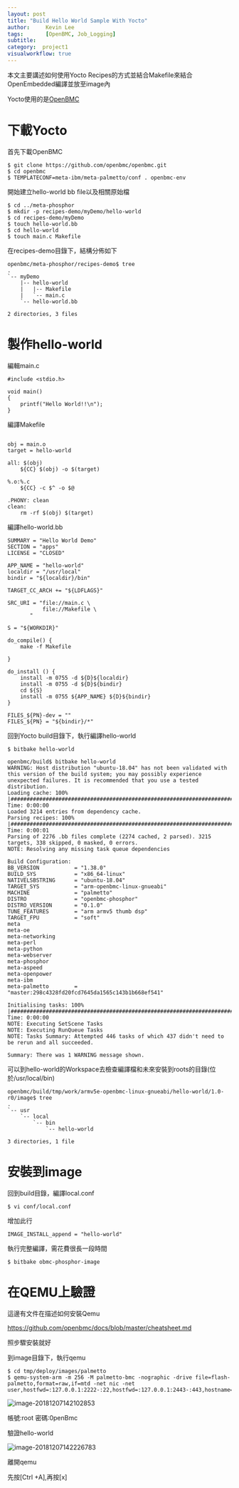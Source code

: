 ```yaml
---
layout: post
title: "Build Hello World Sample With Yocto"
author:     Kevin Lee
tags: 		[OpenBMC, Job_Logging]
subtitle:   
category:  project1
visualworkflow: true
---
```

本文主要講述如何使用Yocto Recipes的方式並結合Makefile來結合OpenEmbedded編譯並放至image內

Yocto使用的是[OpenBMC](https://github.com/openbmc/openbmc)

# 下載Yocto

首先下載OpenBMC

```
$ git clone https://github.com/openbmc/openbmc.git
$ cd openbmc
$ TEMPLATECONF=meta-ibm/meta-palmetto/conf . openbmc-env
```

開始建立hello-world bb file以及相關原始檔

```
$ cd ../meta-phosphor
$ mkdir -p recipes-demo/myDemo/hello-world
$ cd recipes-demo/myDemo
$ touch hello-world.bb
$ cd hello-world
$ touch main.c Makefile
```

在recipes-demo目錄下，結構分佈如下

```
openbmc/meta-phosphor/recipes-demo$ tree
.
`-- myDemo
    |-- hello-world
    |   |-- Makefile
    |   `-- main.c
    `-- hello-world.bb

2 directories, 3 files
```



# 製作hello-world

編輯main.c

```main
#include <stdio.h>

void main()
{
    printf("Hello World!!\n");
}
```

編譯Makefile

```

obj = main.o
target = hello-world

all: $(obj)
	${CC} $(obj) -o $(target)

%.o:%.c
	${CC} -c $^ -o $@

.PHONY: clean
clean:
	rm -rf $(obj) $(target)
```

編譯hello-world.bb

```
SUMMARY = "Hello World Demo"
SECTION = "apps"
LICENSE = "CLOSED"

APP_NAME = "hello-world"
localdir = "/usr/local"
bindir = "${localdir}/bin"

TARGET_CC_ARCH += "${LDFLAGS}"

SRC_URI = "file://main.c \
           file://Makefile \
	   "

S = "${WORKDIR}"

do_compile() {
    make -f Makefile
        
}

do_install () {
    install -m 0755 -d ${D}${localdir}
    install -m 0755 -d ${D}${bindir}
    cd ${S}
    install -m 0755 ${APP_NAME} ${D}${bindir}
}

FILES_${PN}-dev = ""
FILES_${PN} = "${bindir}/*"
```

回到Yocto build目錄下，執行編譯hello-world

```
$ bitbake hello-world

openbmc/build$ bitbake hello-world
WARNING: Host distribution "ubuntu-18.04" has not been validated with this version of the build system; you may possibly experience unexpected failures. It is recommended that you use a tested distribution.
Loading cache: 100% |########################################################################################################################################################################| Time: 0:00:00
Loaded 3214 entries from dependency cache.
Parsing recipes: 100% |######################################################################################################################################################################| Time: 0:00:01
Parsing of 2276 .bb files complete (2274 cached, 2 parsed). 3215 targets, 338 skipped, 0 masked, 0 errors.
NOTE: Resolving any missing task queue dependencies

Build Configuration:
BB_VERSION           = "1.38.0"
BUILD_SYS            = "x86_64-linux"
NATIVELSBSTRING      = "ubuntu-18.04"
TARGET_SYS           = "arm-openbmc-linux-gnueabi"
MACHINE              = "palmetto"
DISTRO               = "openbmc-phosphor"
DISTRO_VERSION       = "0.1.0"
TUNE_FEATURES        = "arm armv5 thumb dsp"
TARGET_FPU           = "soft"
meta                 
meta-oe              
meta-networking      
meta-perl            
meta-python          
meta-webserver       
meta-phosphor        
meta-aspeed          
meta-openpower       
meta-ibm             
meta-palmetto        = "master:298c4328fd20fcd7645da1565c143b1b668ef541"

Initialising tasks: 100% |###################################################################################################################################################################| Time: 0:00:00
NOTE: Executing SetScene Tasks
NOTE: Executing RunQueue Tasks
NOTE: Tasks Summary: Attempted 446 tasks of which 437 didn't need to be rerun and all succeeded.

Summary: There was 1 WARNING message shown.

```

可以到hello-world的Workspace去檢查編譯檔和未來安裝到roots的目錄(位於/usr/local/bin)

```
openbmc/build/tmp/work/armv5e-openbmc-linux-gnueabi/hello-world/1.0-r0/image$ tree 
.
`-- usr
    `-- local
        `-- bin
            `-- hello-world

3 directories, 1 file
```



# 安裝到image

回到build目錄，編譯local.conf

```
$ vi conf/local.conf
```

增加此行

```
IMAGE_INSTALL_append = "hello-world"
```

執行完整編譯，需花費很長一段時間

```
$ bitbake obmc-phosphor-image
```



# 在QEMU上驗證

這邊有文件在描述如何安裝Qemu

https://github.com/openbmc/docs/blob/master/cheatsheet.md

照步驟安裝就好

到image目錄下，執行qemu

```
$ cd tmp/deploy/images/palmetto
$ qemu-system-arm -m 256 -M palmetto-bmc -nographic -drive file=flash-palmetto,format=raw,if=mtd -net nic -net user,hostfwd=:127.0.0.1:2222-:22,hostfwd=:127.0.0.1:2443-:443,hostname=qemu
```

![image-20181207142102853](../img/image-20181207142102853-4163662.png)

帳號:root
密碼:0penBmc

驗證hello-world

![image-20181207142226783](../img/image-20181207142226783-4163746.png)

離開qemu

先按[Ctrl +A],再按[x]